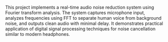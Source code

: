 This project implements a real-time audio noise reduction system using Fourier transform analysis. The system captures microphone input, analyzes frequencies using FFT to separate human voice from background noise, and outputs clean audio with minimal delay. It demonstrates practical application of digital signal processing techniques for noise cancellation similar to modern headphones.
